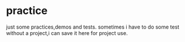 # practice
just some practices,demos and tests.
sometimes i have to do some test without a project,i can save it here for project use.
